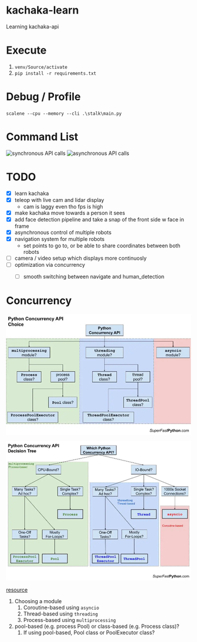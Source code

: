 # kachaka-learn

Learning kachaka-api

# Execute
1. `venv/Source/activate`
2. `pip install -r requirements.txt`

# Debug / Profile
`scalene --cpu --memory --cli .\stalk\main.py`

# Command List
![synchronous API calls](https://github.com/pf-robotics/kachaka-api/blob/main/docs/kachaka_api_client.ipynb)
![asynchronous API calls](https://github.com/pf-robotics/kachaka-api/blob/main/docs/kachaka_api_client_async.ipynb)

# TODO
- [x] learn kachaka
- [x] teleop with live cam and lidar display
  - cam is laggy even tho fps is high
- [x] make kachaka move towards a person it sees
- [x] add face detection pipeline and take a snap of the front side w face in frame
- [x] asynchronous control of multiple robots
- [x] navigation system for multiple robots
  - set points to go to, or be able to share coordinates between both robots
- [ ] camera / video setup which displays more continuosly
- [ ] optimization via concurrency
  - [ ] smooth switching between navigate and human_detection


# Concurrency

![](asset/Python-Concurrency-API-Choice.png)

![](asset/Python-Concurrency-API-Decision-Tree.png)

[resource](https://superfastpython.com/python-concurrency-choose-api/#Problem_of_Pythons_Concurrency_APIs)

1. Choosing a module
   1. Coroutine-based using `asyncio`
   2. Thread-based using `threading`
   3. Process-based using `multiprocessing`
2. pool-based (e.g. process Pool) or class-based (e.g. Process class)?
   1. If using pool-based, Pool class or PoolExecutor class?